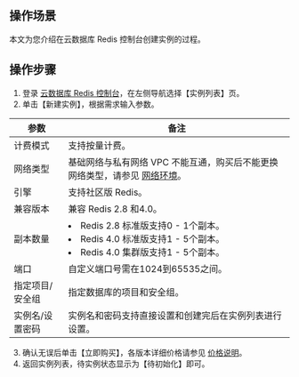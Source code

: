 ## 操作场景
本文为您介绍在云数据库 Redis 控制台创建实例的过程。

## 操作步骤

1. 登录 [云数据库 Redis 控制台](https://console.cloud.tencent.com/redis)，在左侧导航选择【实例列表】页。
2. 单击【新建实例】，根据需求输入参数。

| 参数 | 备注 |
|---------|---------|
| 计费模式 | 支持按量计费。|
| 网络类型 | 基础网络与私有网络 VPC 不能互通，购买后不能更换网络类型，请参见 [网络环境](http://intl.cloud.tencent.com/document/product/213/5227)。|
|  引擎| 支持社区版 Redis。|
| 兼容版本 | 兼容 Redis 2.8 和4.0。|
| 副本数量 | <li>Redis 2.8 标准版支持0 - 1个副本。<li>Redis 4.0 标准版支持1 - 5个副本。<li>Redis 4.0 集群版支持1 - 5个副本。|
| 端口 | 自定义端口号需在1024到65535之间。|
| 指定项目/安全组 |指定数据库的项目和安全组。|
| 实例名/设置密码 |实例名和密码支持直接设置和创建完后在实例列表进行设置。|

3. 确认无误后单击【立即购买】，各版本详细价格请参见 [价格说明](http://intl.cloud.tencent.com/document/product/239/9894)。
4. 返回实例列表，待实例状态显示为【待初始化】即可。
